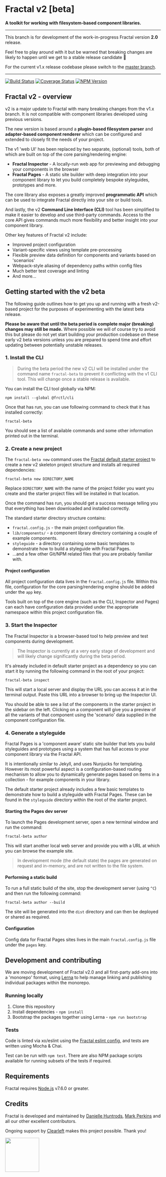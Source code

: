 # Fractal v2 [beta]

**A toolkit for working with filesystem-based component libraries.**

---

This branch is for development of the work-in-progress Fractal version **2.0** release.

Feel free to play around with it but be warned that breaking changes are likely to happen until we get to a stable release candidate :rocket:

For the current v1.x release codebase please switch to the [master branch](https://github.com/frctl/fractal/tree/master).

---

[![Build Status](https://img.shields.io/travis/frctl/fractal/v2.svg?style=flat-square)](https://travis-ci.org/frctl/fractal)
[![Coverage Status](https://img.shields.io/coveralls/frctl/fractal/v2.svg?style=flat-square)](https://coveralls.io/github/frctl/fractal?branch=v2)
[![NPM Version](https://img.shields.io/npm/v/@frctl/fractal/beta.svg?style=flat-square)](https://www.npmjs.com/package/@frctl/fractal)

## Fractal v2 - overview

v2 is a major update to Fractal with many breaking changes from the v1.x branch. It is not compatible with component libraries developed using previous versions.

The new version is based around a **plugin-based filesystem parser** and **adapter-based component renderer** which can be configured and extended to closely fit the needs of your project.

The v1 'web UI' has been replaced by two separate, (optional) tools, both of which are built on top of the core parsing/rendering engine:

- **Fractal Inspector** - A locally-run web app for previewing and debugging your components in the browser
- **Fractal Pages** - A static site builder with deep integration into your component library to let you build completely bespoke styleguides, prototypes and more.

The core library also exposes a greatly improved **programmatic API** which can be used to integrate Fractal directly into your site or build tools.

And lastly, the v2 **Command Line Interface (CLI)** tool has been simplified to make it easier to develop and use third-party commands. Access to the core API gives commands much more flexibility and better insight into your component library.

Other key features of Fractal v2 include:

* Improved project configuration
* Variant-specific views using template pre-processing
* Flexible preview data definition for components and variants based on 'scenarios'
* Webpack-style aliasing of dependency paths within config files
* Much better test coverage and linting
* And more...

## Getting started with the v2 beta

The following guide outlines how to get you up and running with a fresh v2-based project for the purposes of experimenting with the latest beta release.

**Please be aware that until the beta period is complete major (breaking) changes may still be made.** Where possible we will of course try to avoid this but please do not yet start building your production codebase on these early v2 beta versions unless you are prepared to spend time and effort updating between potentially unstable releases.

### 1. Install the CLI

> During the beta period the new v2 CLI will be installed under the command name `fractal-beta` to prevent it conflicting with the v1 CLI tool. This will change once a stable release is available.

You can install the CLI tool globally via NPM:

```
npm install --global @frctl/cli
```

Once that has run, you can use following command to check that it has installed correctly:

```
fractal-beta
```

You should see a list of available commands and some other information printed out in the terminal.

### 2. Create a new project

The `fractal-beta new` command uses the [Fractal default starter project](https://github.com/frctl/fractal-starter-default) to  create a new v2 skeleton project structure and installs all required dependencies:

```
fractal-beta new DIRECTORY_NAME
```

Replace `DIRECTORY_NAME` with the name of the project folder you want you create and the starter project files will be installed in that location.

Once the command has run, you should get a success message telling you that everything has been downloaded and installed correctly.

The standard starter directory structure contains:

- `fractal.config.js` - the main project configuration file.
- `lib/components/` - a component library directory containing a couple of example components.
- `styleguide` - a directory containing some basic templates to demonstrate how to build a styleguide with Fractal Pages.
- ...and a few other Git/NPM related files that you are probably familiar with.

#### Project configuration

All project configuration data lives in the `fractal.config.js` file. Within this file, configuration for the core parsing/rendering engine should be added under the `app` key.

Tools built on top of the core engine (such as the CLI, Inspector and Pages) can each have configuration data provided under the appropriate namespace within this project configuration file.

### 3. Start the Inspector

The Fractal Inspector is a browser-based tool to help preview and test components during development.

> The Inspector is currently at a very early stage of development and will likely change significantly during the beta period.

It's already included in default starter project as a dependency so you can start it by running the following command in the root of your project:

```
fractal-beta inspect
```
This will start a local server and display the URL you can access it at in the terminal output. Paste this URL into a browser to bring up the Inspector UI.

You should be able to see a list of the components in the starter project in the sidebar on the left. Clicking on a component will give you a preview of all the variants of that component using the 'scenario' data supplied in the component configuration file.

### 4. Generate a styleguide

Fractal Pages is a 'component aware' static site builder that lets you build styleguides and prototypes using a system that has full access to your component library via the Fractal API.

It is intentionally similar to Jekyll, and uses Nunjucks for templating. However its most powerful aspect is a configuration-based routing mechanism to allow you to dynamically generate pages based on items in a collection - for example components in your library.

The default starter project already includes a few basic templates to demonstrate how to build a styleguide with Fractal Pages. These can be found in the `styleguide` directory within the root of the starter project.

#### Starting the Pages dev server

To launch the Pages development server, open a new terminal window and run the command:

```
fractal-beta author
```

This will start another local web server and provide you with a URL at which you can browse the example site.

> In development mode (the default state) the pages are generated on request and in-memory, and are not written to the file system.

#### Performing a static build

To run a full static build of the site, stop the development server (using `^C`) and then run the following command:

```
fractal-beta author --build
```

The site will be generated into the `dist` directory and can then be deployed or shared as required.

#### Configuration

Config data for Fractal Pages sites lives in the main `fractal.config.js` file under the `pages` key.


## Development and contributing

We are moving development of Fractal v2.0 and all first-party add-ons into a 'monorepo' format, using [Lerna](https://github.com/lerna/lerna) to help manage linking and publishing individual packages within the monorepo.

### Running locally

1. Clone this repository
2. Install dependencies - `npm install`
3. Bootstrap the packages together using Lerna - `npm run bootstrap`

### Tests

Code is linted via xo/eslint using the [Fractal eslint config](https://github.com/frctl/eslint-config-frctl), and tests are written using Mocha & Chai.

Test can be run with `npm test`. There are also NPM package scripts available for running subsets of the tests if required.

## Requirements

Fractal requires [Node.js](https://nodejs.org) v7.6.0 or greater.

## Credits

Fractal is developed and maintained by [Danielle Huntrods](http://github.com/dkhuntrods), [Mark Perkins](http://github.com/allmarkedup) and all our other excellent contributors.

Ongoing support by [Clearleft](https://clearleft.com) makes this project possible. Thank you!

<a href="https://clearleft.com"><img width="110" src="http://clearleft.s3.amazonaws.com/logo.png"></a>
